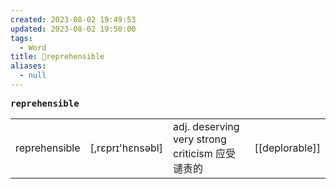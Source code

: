```yaml
---
created: 2023-08-02 19:49:53
updated: 2023-08-02 19:50:00
tags:
  - Word
title: 📖reprehensible
aliases:
  - null
---
```


<pre><strong>reprehensible</strong></pre>
|   |   |   |   |
|---|---|---|---|
|reprehensible|[,rɛprɪ'hɛnsəbl]|adj. deserving very strong criticism 应受谴责的|[[deplorable]]|